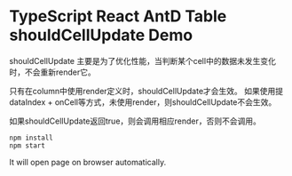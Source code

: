 TypeScript React AntD Table shouldCellUpdate Demo
==============================================

shouldCellUpdate 主要是为了优化性能，当判断某个cell中的数据未发生变化时，不会重新render它。

只有在column中使用render定义时，shouldCellUpdate才会生效。
如果使用提dataIndex + onCell等方式，未使用render，则shouldCellUpdate不会生效。

如果shouldCellUpdate返回true，则会调用相应render，否则不会调用。

```
npm install
npm start
```

It will open page on browser automatically.
